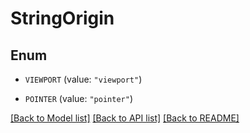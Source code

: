 # StringOrigin

## Enum


* `VIEWPORT` (value: `"viewport"`)

* `POINTER` (value: `"pointer"`)


[[Back to Model list]](../README.md#documentation-for-models) [[Back to API list]](../README.md#documentation-for-api-endpoints) [[Back to README]](../README.md)


